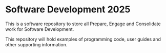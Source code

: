 # Software Development 2025
This is a software repository to store all Prepare, Engage and Consolidate work for Software Development.

This repository will hold examples of programming code, user guides and other supporting information.
